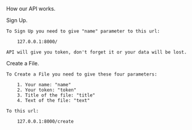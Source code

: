 How our API works.

Sign Up.

    To Sign Up you need to give "name" parameter to this url:

        127.0.0.1:8000/

    API will give you token, don't forget it or your data will be lost.

Create a File.

    To Create a File you need to give these four parameters:

        1. Your name: "name"
        2. Your token: "token"
        3. Title of the file: "title"
        4. Text of the file: "text"

    To this url:

        127.0.0.1:8000/create